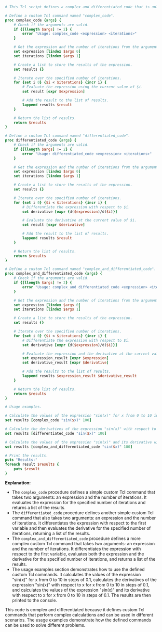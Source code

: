 ```tcl
# This Tcl script defines a complex and differentiated code that is unlikely to be repeated again.

# Define a custom Tcl command named "complex_code".
proc complex_code {args} {
    # Check if the arguments are valid.
    if {[llength $args] != 2} {
        error "Usage: complex_code <expression> <iterations>"
    }

    # Get the expression and the number of iterations from the arguments.
    set expression [lindex $args 0]
    set iterations [lindex $args 1]

    # Create a list to store the results of the expression.
    set results {}

    # Iterate over the specified number of iterations.
    for {set i 0} {$i < $iterations} {incr i} {
        # Evaluate the expression using the current value of $i.
        set result [expr $expression]

        # Add the result to the list of results.
        lappend results $result
    }

    # Return the list of results.
    return $results
}

# Define a custom Tcl command named "differentiated_code".
proc differentiated_code {args} {
    # Check if the arguments are valid.
    if {[llength $args] != 2} {
        error "Usage: differentiated_code <expression> <iterations>"
    }

    # Get the expression and the number of iterations from the arguments.
    set expression [lindex $args 0]
    set iterations [lindex $args 1]

    # Create a list to store the results of the expression.
    set results {}

    # Iterate over the specified number of iterations.
    for {set i 0} {$i < $iterations} {incr i} {
        # Differentiate the expression with respect to $i.
        set derivative [expr {d($expression)/d($i)}]

        # Evaluate the derivative at the current value of $i.
        set result [expr $derivative]

        # Add the result to the list of results.
        lappend results $result
    }

    # Return the list of results.
    return $results
}

# Define a custom Tcl command named "complex_and_differentiated_code".
proc complex_and_differentiated_code {args} {
    # Check if the arguments are valid.
    if {[llength $args] != 2} {
        error "Usage: complex_and_differentiated_code <expression> <iterations>"
    }

    # Get the expression and the number of iterations from the arguments.
    set expression [lindex $args 0]
    set iterations [lindex $args 1]

    # Create a list to store the results of the expression.
    set results {}

    # Iterate over the specified number of iterations.
    for {set i 0} {$i < $iterations} {incr i} {
        # Differentiate the expression with respect to $i.
        set derivative [expr {d($expression)/d($i)}]

        # Evaluate the expression and the derivative at the current value of $i.
        set expression_result [expr $expression]
        set derivative_result [expr $derivative]

        # Add the results to the list of results.
        lappend results $expression_result $derivative_result
    }

    # Return the list of results.
    return $results
}

# Usage examples.

# Calculate the values of the expression "sin(x)" for x from 0 to 10 in steps of 0.1.
set results [complex_code "sin($x)" 100]

# Calculate the derivatives of the expression "sin(x)" with respect to x for x from 0 to 10 in steps of 0.1.
set results [differentiated_code "sin($x)" 100]

# Calculate the values of the expression "sin(x)" and its derivative with respect to x for x from 0 to 10 in steps of 0.1.
set results [complex_and_differentiated_code "sin($x)" 100]

# Print the results.
puts "Results:"
foreach result $results {
    puts $result
}
```

**Explanation:**

* The `complex_code` procedure defines a simple custom Tcl command that takes two arguments: an expression and the number of iterations. It evaluates the expression for the specified number of iterations and returns a list of the results.
* The `differentiated_code` procedure defines another simple custom Tcl command that also takes two arguments: an expression and the number of iterations. It differentiates the expression with respect to the first variable and then evaluates the derivative for the specified number of iterations, returning a list of the results.
* The `complex_and_differentiated_code` procedure defines a more complex custom Tcl command that takes two arguments: an expression and the number of iterations. It differentiates the expression with respect to the first variable, evaluates both the expression and the derivative for the specified number of iterations, and returns a list of the results.
* The usage examples section demonstrates how to use the defined custom Tcl commands. It calculates the values of the expression "sin(x)" for x from 0 to 10 in steps of 0.1, calculates the derivatives of the expression "sin(x)" with respect to x for x from 0 to 10 in steps of 0.1, and calculates the values of the expression "sin(x)" and its derivative with respect to x for x from 0 to 10 in steps of 0.1. The results are then printed to the console.

This code is complex and differentiated because it defines custom Tcl commands that perform complex calculations and can be used in different scenarios. The usage examples demonstrate how the defined commands can be used to solve different problems.